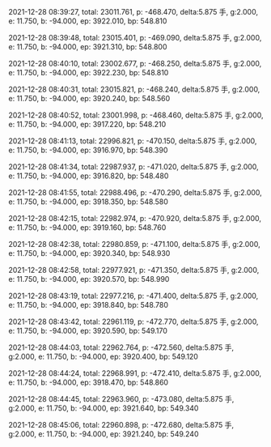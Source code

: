 2021-12-28 08:39:27, total: 23011.761, p: -468.470, delta:5.875 手, g:2.000, e: 11.750, b: -94.000, ep: 3922.010, bp: 548.810

2021-12-28 08:39:48, total: 23015.401, p: -469.090, delta:5.875 手, g:2.000, e: 11.750, b: -94.000, ep: 3921.310, bp: 548.800

2021-12-28 08:40:10, total: 23002.677, p: -468.250, delta:5.875 手, g:2.000, e: 11.750, b: -94.000, ep: 3922.230, bp: 548.810

2021-12-28 08:40:31, total: 23015.821, p: -468.240, delta:5.875 手, g:2.000, e: 11.750, b: -94.000, ep: 3920.240, bp: 548.560

2021-12-28 08:40:52, total: 23001.998, p: -468.460, delta:5.875 手, g:2.000, e: 11.750, b: -94.000, ep: 3917.220, bp: 548.210

2021-12-28 08:41:13, total: 22996.821, p: -470.150, delta:5.875 手, g:2.000, e: 11.750, b: -94.000, ep: 3916.970, bp: 548.390

2021-12-28 08:41:34, total: 22987.937, p: -471.020, delta:5.875 手, g:2.000, e: 11.750, b: -94.000, ep: 3916.820, bp: 548.480

2021-12-28 08:41:55, total: 22988.496, p: -470.290, delta:5.875 手, g:2.000, e: 11.750, b: -94.000, ep: 3918.350, bp: 548.580

2021-12-28 08:42:15, total: 22982.974, p: -470.920, delta:5.875 手, g:2.000, e: 11.750, b: -94.000, ep: 3919.160, bp: 548.760

2021-12-28 08:42:38, total: 22980.859, p: -471.100, delta:5.875 手, g:2.000, e: 11.750, b: -94.000, ep: 3920.340, bp: 548.930

2021-12-28 08:42:58, total: 22977.921, p: -471.350, delta:5.875 手, g:2.000, e: 11.750, b: -94.000, ep: 3920.570, bp: 548.990

2021-12-28 08:43:19, total: 22977.216, p: -471.400, delta:5.875 手, g:2.000, e: 11.750, b: -94.000, ep: 3918.840, bp: 548.780

2021-12-28 08:43:42, total: 22961.119, p: -472.770, delta:5.875 手, g:2.000, e: 11.750, b: -94.000, ep: 3920.590, bp: 549.170

2021-12-28 08:44:03, total: 22962.764, p: -472.560, delta:5.875 手, g:2.000, e: 11.750, b: -94.000, ep: 3920.400, bp: 549.120

2021-12-28 08:44:24, total: 22968.991, p: -472.410, delta:5.875 手, g:2.000, e: 11.750, b: -94.000, ep: 3918.470, bp: 548.860

2021-12-28 08:44:45, total: 22963.960, p: -473.080, delta:5.875 手, g:2.000, e: 11.750, b: -94.000, ep: 3921.640, bp: 549.340

2021-12-28 08:45:06, total: 22960.898, p: -472.680, delta:5.875 手, g:2.000, e: 11.750, b: -94.000, ep: 3921.240, bp: 549.240